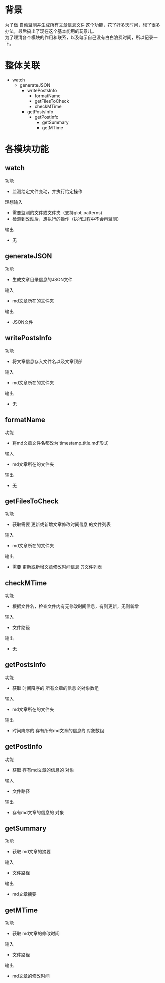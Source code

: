 [mTime]:#(1534766167335)
<!---
理一理各个js模块的作用和联系
--->
# 背景
为了做 自动监测并生成所有文章信息文件 这个功能，花了好多天时间，想了很多办法，最后搞出了现在这个基本能用的玩意儿。  
为了理清各个模块的作用和联系，以及暗示自己没有白白浪费时间，所以记录一下。
# 整体关联
* watch
    - generateJSON
        + writePostsInfo
            * formatName
            * getFilesToCheck
            * checkMTime
        + getPostsInfo
            * getPostInfo
                - getSummary
                - getMTime

# 各模块功能
## watch
功能

* 监测给定文件变动，并执行给定操作

理想输入

* 需要监测的文件或文件夹（支持glob patterns)
* 检测到改动后，想执行的操作（执行过程中不会再监测）

输出

* 无

## generateJSON
功能

* 生成文章目录信息的JSON文件

输入

* md文章所在的文件夹

输出

* JSON文件

## writePostsInfo
功能

* 将文章信息存入文件名以及文章顶部

输入

* md文章所在的文件夹

输出

* 无

## formatName
功能

* 将md文章文件名都改为'timestamp_title.md'形式

输入

* md文章所在的文件夹

输出

* 无

## getFilesToCheck
功能

* 获取需要 更新或新增文章修改时间信息 的文件列表

输入

* md文章所在的文件夹

输出

* 需要 更新或新增文章修改时间信息 的文件列表

## checkMTime
功能

* 根据文件名，检查文件内有无修改时间信息，有则更新，无则新增

输入

* 文件路径

输出

* 无

## getPostsInfo
功能

* 获取 时间降序的 所有文章的信息 的对象数组

输入

* md文章所在的文件夹

输出

* 时间降序的 存有所有md文章的信息的 对象数组

## getPostInfo
功能

* 获取 存有md文章的信息的 对象

输入

* 文件路径

输出

* 存有md文章的信息的 对象

## getSummary
功能

* 获取 md文章的摘要

输入

* 文件路径

输出

* md文章摘要

## getMTime
功能

* 获取 md文章的修改时间

输入

* 文件路径

输出

* md文章的修改时间





